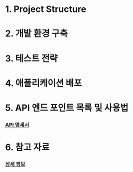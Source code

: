 # 1. Project Structure

# 2. 개발 환경 구축

# 3. 테스트 전략

# 4. 애플리케이션 배포

# 5. API 엔드 포인트 목록 및 사용법
 ### [API 명세서](https://app.swaggerhub.com/apis/BONG94688_1/mukjachiv1/v1)
# 6. 참고 자료
### [상세 정보 ](https://elastic-vanilla-3d4.notion.site/449ab326c7ac4a6d85e711f742534c7a?pvs=4)